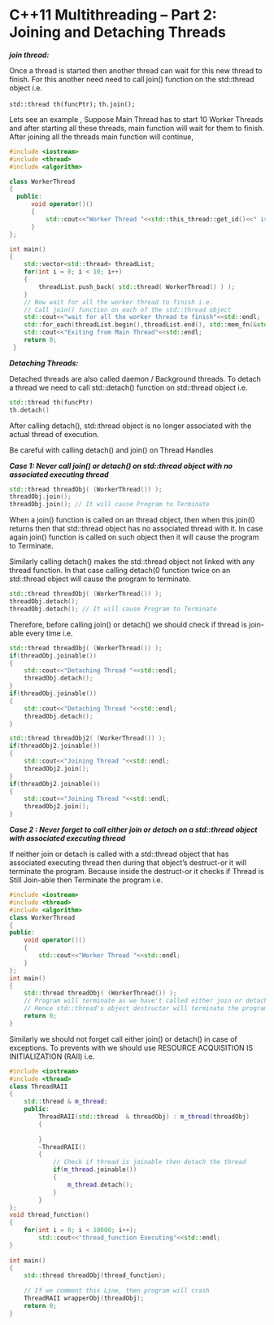 

# C++11 Multithreading – Part 2: Joining and Detaching Threads

***join thread:***

Once a thread is started then another thread can wait for this new thread to finish. For this another need need to call join() function on the std::thread object i.e.


`std::thread th(funcPtr);` 
`th.join();`

Lets see an example ,
Suppose Main Thread has to start 10 Worker Threads and after starting all these threads, main function will wait for them to finish. After joining all the threads main function will continue,

```C++
#include <iostream>
#include <thread>
#include <algorithm>

class WorkerThread
{
  public:   
      void operator()()     
      {
          std::cout<<"Worker Thread "<<std::this_thread::get_id()<<" is Executing"<<std::endl;
      }
};

int main()  
{
    std::vector<std::thread> threadList;
    for(int i = 0; i < 10; i++)
    {
        threadList.push_back( std::thread( WorkerThread() ) );
    }
    // Now wait for all the worker thread to finish i.e.
    // Call join() function on each of the std::thread object
    std::cout<<"wait for all the worker thread to finish"<<std::endl;
    std::for_each(threadList.begin(),threadList.end(), std::mem_fn(&std::thread::join));
    std::cout<<"Exiting from Main Thread"<<std::endl;
    return 0;
 }
```

***Detaching Threads:***

Detached threads are also called daemon / Background threads.  To detach a thread we need to call std::detach() function on std::thread object i.e.

```c++
std::thread th(funcPtr)
th.detach()
```


After calling detach(), std::thread object is no longer associated with the actual thread of execution.

Be careful with calling detach() and join() on Thread Handles

***Case 1: Never call join() or detach() on std::thread object with no associated executing thread***


```C++
std::thread threadObj( (WorkerThread()) );
threadObj.join();
threadObj.join(); // It will cause Program to Terminate
```
When a join() function is called on an thread object, then when this join(0 returns then that std::thread object has no associated thread with it. In case again join() function is called on such object then it will cause the program to Terminate.

Similarly calling detach() makes the std::thread object not linked with any thread function. In that case calling detach(0 function twice on an std::thread object will cause the program to terminate.


```c++
std::thread threadObj( (WorkerThread()) );
threadObj.detach();
threadObj.detach(); // It will cause Program to Terminate
```
Therefore, before calling join() or detach() we should check if thread is join-able every time i.e.


```c++
std::thread threadObj( (WorkerThread()) );
if(threadObj.joinable())
{
    std::cout<<"Detaching Thread "<<std::endl;
    threadObj.detach();
}
if(threadObj.joinable())    
{
    std::cout<<"Detaching Thread "<<std::endl;
    threadObj.detach();
}

std::thread threadObj2( (WorkerThread()) );
if(threadObj2.joinable())
{
    std::cout<<"Joining Thread "<<std::endl;
    threadObj2.join();
}
if(threadObj2.joinable())    
{
    std::cout<<"Joining Thread "<<std::endl;
    threadObj2.join();
}
```
***Case 2 : Never forget to call either join or detach on a std::thread object with associated executing thread*** 

If  neither join or detach is called with a std::thread object that has associated executing thread then during that object’s destruct-or it will terminate the program.
Because inside the destruct-or it checks if Thread is Still Join-able then Terminate the program i.e.

```c++
#include <iostream>
#include <thread>
#include <algorithm>
class WorkerThread
{
public:
    void operator()()     
    {
        std::cout<<"Worker Thread "<<std::endl;
    }
};
int main()  
{
    std::thread threadObj( (WorkerThread()) );
    // Program will terminate as we have't called either join or detach with the std::thread object.
    // Hence std::thread's object destructor will terminate the program
    return 0;
}
```


Similarly we should not forget call either join() or detach() in case of exceptions. To prevents with we should use RESOURCE ACQUISITION IS INITIALIZATION (RAII) i.e.
```c++
#include <iostream>
#include <thread>
class ThreadRAII
{
    std::thread & m_thread;
    public:
        ThreadRAII(std::thread  & threadObj) : m_thread(threadObj)
        {
            
        }
        ~ThreadRAII()
        {
            // Check if thread is joinable then detach the thread
            if(m_thread.joinable())
            {
                m_thread.detach();
            }
        }
};
void thread_function()
{
    for(int i = 0; i < 10000; i++);
        std::cout<<"thread_function Executing"<<std::endl;
}
 
int main()  
{
    std::thread threadObj(thread_function);
    
    // If we comment this Line, then program will crash
    ThreadRAII wrapperObj(threadObj);
    return 0;
}
```
